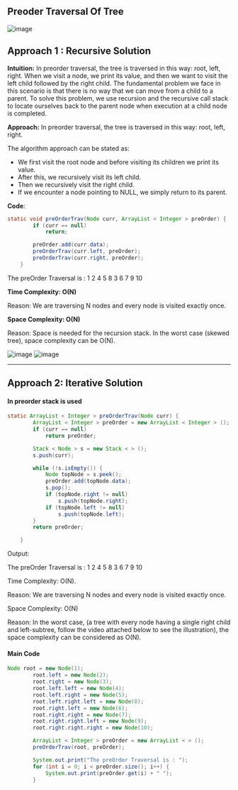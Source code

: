 ## Preoder Traversal Of Tree

![image](https://user-images.githubusercontent.com/39462578/225216188-4edc1881-2c12-438a-81ab-4ba956753727.png)

## Approach 1 : Recursive Solution

**Intuition:** In preorder traversal, the tree is traversed in this way: root, left, right. When we visit a node, we print its value, and then we want to visit the left child followed by the right child. The fundamental problem we face in this scenario is that there is no way that we can move from a child to a parent. To solve this problem, we use recursion and the recursive call stack to locate ourselves back to the parent node when execution at a child node is completed.

**Approach:** In preorder traversal, the tree is traversed in this way: root, left, right.

The algorithm approach can be stated as:

- We first visit the root node and before visiting its children we print its value.
- After this, we recursively visit its left child.
- Then we recursively visit the right child.
- If we encounter a node pointing to NULL, we simply return to its parent.

**Code**:
```java
static void preOrderTrav(Node curr, ArrayList < Integer > preOrder) {
        if (curr == null)
            return;

        preOrder.add(curr.data);
        preOrderTrav(curr.left, preOrder);
        preOrderTrav(curr.right, preOrder);
    }
```

The preOrder Traversal is : 1 2 4 5 8 3 6 7 9 10 

**Time Complexity: O(N)** 

Reason: We are traversing N nodes and every node is visited exactly once.  

**Space Complexity: O(N)**

Reason: Space is needed for the recursion stack. In the worst case (skewed tree), space complexity can be O(N).  

![image](https://user-images.githubusercontent.com/39462578/225217542-a2f5286f-fca1-474c-905b-4dff93d17f2b.png)
![image](https://user-images.githubusercontent.com/39462578/225217612-b8ed995f-1a47-4437-b8d1-08667fefbbe9.png)

---

## Approach 2: Iterative Solution

#### In preorder stack is used

```java
static ArrayList < Integer > preOrderTrav(Node curr) {
        ArrayList < Integer > preOrder = new ArrayList < Integer > ();
        if (curr == null)
            return preOrder;

        Stack < Node > s = new Stack < > ();
        s.push(curr);

        while (!s.isEmpty()) {
            Node topNode = s.peek();
            preOrder.add(topNode.data);
            s.pop();
            if (topNode.right != null)
                s.push(topNode.right);
            if (topNode.left != null)
                s.push(topNode.left);
        }
        return preOrder;

    }
```

Output:

The preOrder Traversal is : 1 2 4 5 8 3 6 7 9 10

Time Complexity: O(N).

Reason: We are traversing N nodes and every node is visited exactly once.

Space Complexity: O(N)

Reason: In the worst case, (a tree with every node having a single right child and left-subtree, follow the video attached below to see the illustration), the space complexity can be considered as O(N).

#### Main Code
```java
Node root = new Node(1);
        root.left = new Node(2);
        root.right = new Node(3);
        root.left.left = new Node(4);
        root.left.right = new Node(5);
        root.left.right.left = new Node(8);
        root.right.left = new Node(6);
        root.right.right = new Node(7);
        root.right.right.left = new Node(9);
        root.right.right.right = new Node(10);

        ArrayList < Integer > preOrder = new ArrayList < > ();
        preOrderTrav(root, preOrder);

        System.out.print("The preOrder Traversal is : ");
        for (int i = 0; i < preOrder.size(); i++) {
            System.out.print(preOrder.get(i) + " ");
        }
```









